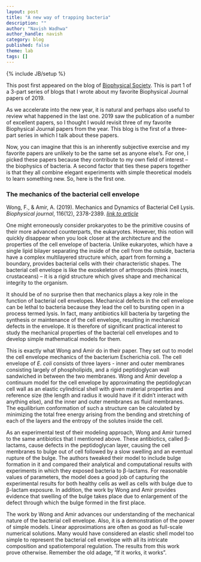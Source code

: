 ```yaml
---
layout: post
title: "A new way of trapping bacteria"
description: ""
author: "Navish Wadhwa"
author_handle: navish
category: blog
published: false
theme: lab
tags: []
---
```

{% include JB/setup %}

 This post first appeared on the blog of [Biophysical Society][1]. This is part 1 of a 3-part series of blogs that I wrote about my favorite Biophysical Journal papers of 2019.

As we accelerate into the new year, it is natural and perhaps also useful to review what happened in the last one. 2019 saw the publication of a number of excellent papers, so I thought I would revisit three of my favorite Biophysical Journal papers from the year. This blog is the first of a three-part series in which I talk about these papers.

Now, you can imagine that this is an inherently subjective exercise and my favorite papers are unlikely to be the same set as anyone else’s. For one, I picked these papers because they contribute to my own field of interest – the biophysics of bacteria. A second factor that ties these papers together is that they all combine elegant experiments with simple theoretical models to learn something new. So, here is the first one.

### The mechanics of the bacterial cell envelope 
Wong, F., & Amir, A. (2019). Mechanics and Dynamics of Bacterial Cell Lysis. *Biophysical journal*, 116(12), 2378-2389.
[*link to article*][2]

One might erroneously consider prokaryotes to be the primitive cousins of their more advanced counterparts, the eukaryotes. However, this notion will quickly disappear when you look closer at the architecture and the properties of the cell envelope of bacteria. Unlike eukaryotes, which have a single lipid bilayer separating the inside of the cell from the outside, bacteria have a complex multilayered structure which, apart from forming a boundary, provides bacterial cells with their characteristic shapes. The bacterial cell envelope is like the exoskeleton of arthropods (think insects, crustaceans) – it is a rigid structure which gives shape and mechanical integrity to the organism.

It should be of no surprise then that mechanics plays a key role in the function of bacterial cell envelopes. Mechanical defects in the cell envelope can be lethal to bacteria because they lead the cell to bursting open in a process termed lysis. In fact, many antibiotics kill bacteria by targeting the synthesis or maintenance of the cell envelope, resulting in mechanical defects in the envelope. It is therefore of significant practical interest to study the mechanical properties of the bacterial cell envelopes and to develop simple mathematical models for them.

This is exactly what Wong and Amir do in their paper. They set out to model the cell envelope mechanics of the bacterium Escherichia coli. The cell envelope of *E. coli* consists of three layers - inner and outer membranes consisting largely of phospholipids, and a rigid peptidoglycan wall sandwiched in between the two membranes. Wong and Amir develop a continuum model for the cell envelope by approximating the peptidoglycan cell wall as an elastic cylindrical shell with given material properties and reference size (the length and radius it would have if it didn’t interact with anything else), and the inner and outer membranes as fluid membranes. The equilibrium conformation of such a structure can be calculated by minimizing the total free energy arising from the bending and stretching of each of the layers and the entropy of the solutes inside the cell.

As an experimental test of their modeling approach, Wong and Amir turned to the same antibiotics that I mentioned above. These antibiotics, called β-lactams, cause defects in the peptidoglycan layer, causing the cell membranes to bulge out of cell followed by a slow swelling and an eventual rupture of the bulge. The authors tweaked their model to include bulge formation in it and compared their analytical and computational results with experiments in which they exposed bacteria to β-lactams. For reasonable values of parameters, the model does a good job of capturing the experimental results for both healthy cells as well as cells with bulge due to β-lactam exposure. In addition, the work by Wong and Amir provides evidence that swelling of the bulge takes place due to enlargement of the defect through which the bulge formed in the first place.

The work by Wong and Amir advances our understanding of the mechanical nature of the bacterial cell envelope. Also, it is a demonstration of the power of simple models. Linear approximations are often as good as full-scale numerical solutions. Many would have considered an elastic shell model too simple to represent the bacterial cell envelope with all its intricate composition and spatiotemporal regulation. The results from this work prove otherwise. Remember the old adage, “If it works, it works”.
	
[1]: https://www.biophysics.org/blog/my-favorite-biophysical-journal-papers-of-2019-part-1
[2]: https://www.cell.com/biophysj/fulltext/S0006-3495(19)30412-6

